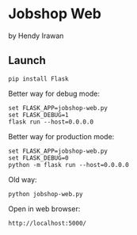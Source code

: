 # Jobshop Web

by Hendy Irawan

## Launch

    pip install Flask

Better way for debug mode:

    set FLASK_APP=jobshop-web.py
    set FLASK_DEBUG=1
    flask run --host=0.0.0.0

Better way for production mode:

    set FLASK_APP=jobshop-web.py
    set FLASK_DEBUG=0
    python -m flask run --host=0.0.0.0

Old way:

    python jobshop-web.py

Open in web browser:

    http://localhost:5000/

